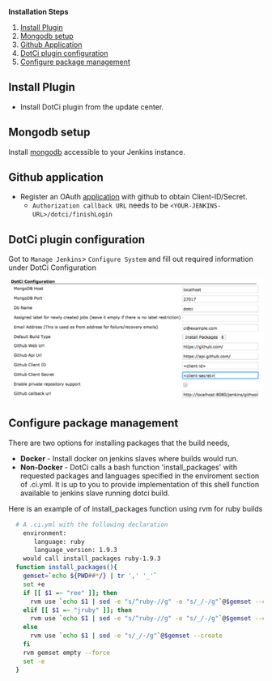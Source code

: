 **Installation Steps**
 1. [Install Plugin](#install-plugin)
 2. [Mongodb setup](#mongodb-setup)
 2. [Github Application](#github-application)
 3. [DotCi plugin configuration](#dotci-plugin-configuration)
 4. [Configure package management](#configure-package-management)

## Install Plugin
  - Install DotCi plugin from the update center.

## Mongodb setup
   Install [mongodb](https://www.mongodb.org/) accessible to your Jenkins instance.

## Github application
   * Register an OAuth [application](https://github.com/settings/applications/new) with github to obtain Client-ID/Secret.
     - `Authorization callback URL` needs to be `<YOUR-JENKINS-URL>/dotci/finishLogin`

## DotCi plugin configuration
  Got to `Manage Jenkins`> `Configure System` and fill out required information under DotCi Configuration

![dotci setup](screenshots/dotci-plugin-configuration.png)



## Configure package management

There are two options for installing packages that the build needs,

- **Docker** - Install docker on jenkins slaves where builds would run.
- **Non-Docker** - DotCi calls a bash function 'install_packages' with requested packages and languages specified in the enviroment
section of .ci.yml. It is up to you to provide implementation of this shell function available to jenkins slave running dotci build.

 Here is an example of of install_packages function using rvm for ruby builds
  ```bash
    # A .ci.yml with the following declaration
      environment:
         language: ruby
         language_version: 1.9.3
      would call install_packages ruby-1.9.3
    function install_packages(){
      gemset=`echo ${PWD##*/} | tr ',' '_'`
      set +e
      if [[ $1 =~ "ree" ]]; then
        rvm use `echo $1 | sed -e "s/^ruby-//g" -e "s/_/-/g"`@$gemset --create
      elif [[ $1 =~ "jruby" ]]; then
        rvm use `echo $1 | sed -e "s/^ruby-//g" -e "s/_/-/g"`@$gemset --create
      else
        rvm use `echo $1 | sed -e "s/_/-/g"`@$gemset --create
      fi
      rvm gemset empty --force
      set -e
    }
  ```
